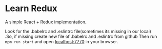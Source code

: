 # Learn Redux

A simple React + Redux implementation. 


Look for the .babelrc and .eslintrc file(sometimes its missing in our local) .So, if missing create new file of  .babelrc and .eslintrc from github
Then run `npm run start` and open <localhost:7770> in your browser.

